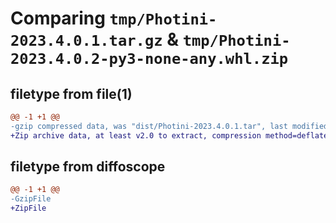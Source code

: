 # Comparing `tmp/Photini-2023.4.0.1.tar.gz` & `tmp/Photini-2023.4.0.2-py3-none-any.whl.zip`

## filetype from file(1)

```diff
@@ -1 +1 @@
-gzip compressed data, was "dist/Photini-2023.4.0.1.tar", last modified: Thu Apr 13 09:47:54 2023, max compression
+Zip archive data, at least v2.0 to extract, compression method=deflate
```

## filetype from diffoscope

```diff
@@ -1 +1 @@
-GzipFile
+ZipFile
```

